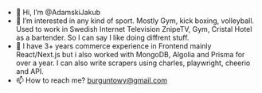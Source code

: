- 👋 Hi, I’m @AdamskiJakub
- 👀 I’m interested in any kind of sport. Mostly Gym, kick boxing, volleyball.  Used to work in Swedish Internet Television ZnipeTV, Gym, Cristal Hotel as a bartender. So I can say I like doing diffrent stuff.
- 🌱 I have 3+ years commerce experience in Frontend mainly React/Next.js but i also worked with MongoDB, Algolia and Prisma for over a year. I can also write scrapers using charles, playwright, cheerio and API.
- 📫 How to reach me? burguntowy@gmail.com

<!---
AdamskiJakub/AdamskiJakub is a ✨ special ✨ repository because its `README.md` (this file) appears on your GitHub profile.
You can click the Preview link to take a look at your changes.
--->
